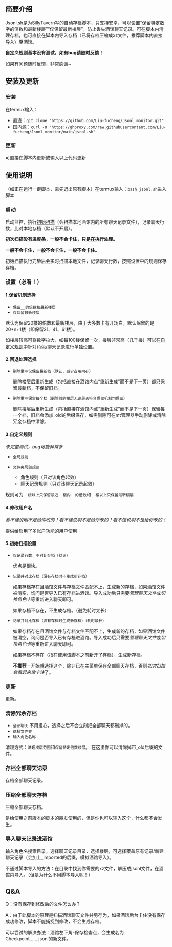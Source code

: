 ## 简要介绍

Jsonl.sh是为SillyTavern写的自动存档脚本，只支持安卓，可以设置“保留特定数字的倍数和最新楼层”“仅保留最新楼层”，防止丢失酒馆聊天记录。可在脚本内清理存档，也可直接在脚本内导入存档（已将存档压缩成xz文件，推荐脚本内直接导入）至酒馆。

**自定义规则基本没有测试，如有bug请随时反馈！**

如果有问题随时反馈，非常感谢~

## 安装及更新

### 安装

在termux输入：

* 直连：`git clone "https://github.com/Liu-fucheng/Jsonl_monitor.git"`
* 国内源：`curl -O "https://ghproxy.com/raw.githubusercontent.com/Liu-fucheng/Jsonl_monitor/main/jsonl.sh"`

### 更新

可直接在脚本内更新或输入以上代码更新

## 使用说明

（如正在运行一键脚本，需先退出原有脚本）在termux输入：`bash jsonl.sh`进入脚本

### 启动

启动监控，执行[初始扫描](#5初始扫描设置)（会扫描本地酒馆内的所有聊天记录文件），记录聊天行数，比对本地存档（默认不开启）。

**初次扫描没有进度条，一般不会卡住，只是在执行处理。**

**一般不会卡住，一般不会卡住，一般不会卡住。**

初始扫描执行完毕后会实时扫描本地文件，记录聊天行数，按照设置中的规则保存存档。

### 设置（必看！）

#### 1.保留机制选择

* `保留__的倍数和最新楼层`
* `仅保留最新楼层`
  
默认为保留20楼的倍数和最新楼层，由于大多数卡有开场白，默认保留的是20*n+1楼（即保留21、41、61楼）。

如楼层较高可将数字拉大，如每100楼保留一次，楼层非常高（几千楼）可以在[自定义规则](#3自定义规则)中针对角色/聊天记录进行单独设置。



#### 2.回退处理选择

* `删除重写仅保留最新档（默认，减少占用内存）`
  
  删除楼层后重新生成（包括直接在酒馆内点“重新生成”而不是下一页）都只保留最新档，不保留旧档。
  
* `删除重写保留每个档（删除前的楼层无论是否符合保留机制均保留）`
  
  删除楼层后重新生成（包括直接在酒馆内点“重新生成”而不是下一页）保留每一个档，旧档会添加_old的后缀保存，如需删除可在mt管理器手动删除或清除冗余存档中清除。

#### 3.自定义规则

*未完整测试，bug可能非常多*

* `全局规则`
* `文件夹局部规则`
  
  * 角色规则（只对该角色起效）
  * 聊天记录规则（只对该聊天记录起效）

规则可为`__楼以上只保留最近__楼内__的倍数`和`__楼以上只保留最新楼层`

#### 4.修改用户名

*看不懂说明不是给你改的！看不懂说明不是给你改的！看不懂说明不是给你改的！*

提供给启用了多账户功能的用户使用

#### 5.初始扫描设置

* `仅记录行数，不对比存档（默认）`
  
  优点是很快。
  
* `记录并对比存档（没有存档时不生成新存档）`
  
  如果存档存在且酒馆文件与存档文件匹配不上，生成新的存档，如果酒馆文件被清空，询问是否导入已有存档进酒馆。导入成功后只需要*管理聊天文件*或*切换角色卡*等重新进入聊天即可。
  
  如果存档不存在，不生成存档。（避免耗时太长）
  
* `记录并对比存档（没有存档时生成新存档）（耗时最长）`
  
  如果存档存在且酒馆文件与存档文件匹配不上，生成新的存档，如果酒馆文件被清空，询问是否导入已有存档进酒馆。导入成功后只需要*管理聊天文件*或*切换角色卡*等重新进入聊天即可。
  
  如果存档不存在（指在使用该脚本之前新开了存档），生成新存档。
  
  **不推荐**一开始就选择这个，除非已在主菜单保存全部聊天存档，否则*初次扫描会看起来像卡住*了。
  

### 更新

更新。

### 清除冗余存档

* `全部聊天`
  不用担心，选择之后不会立刻把全部聊天都删掉的。
* `选择文件夹`
* `输入角色名称`

清理方式：`清理楼层范围`和`保留特定倍数楼层`。
在这里你可以清除掉带_old后缀的文件。

### 存档全部聊天记录

存档全部聊天记录。

### 压缩全部聊天存档

压缩全部聊天存档。

是给使用之前版本的脚本的朋友使用的，但是你也可以输入这个，什么都不会发生。

### 导入聊天记录进酒馆

输入角色名搜索目录，选择聊天记录目录，选择楼层，可选择覆盖原有记录/新建聊天记录（会加上_imported的后缀，模拟酒馆导入）。

不通过脚本导入的方法：在目录中找到你需要的xz文件，解压成jsonl文件，在酒馆内导入。（但是为什么不用脚本导入呢！）

## Q&A

Q：没有保存到修改后的文件怎么办？

A：由于此脚本的原理是扫描酒馆聊天文件并另存为，如果酒馆后台卡住没有保存成功修改，脚本不能捕捉到修改，不会生成存档。

   可以尝试的解决办法：酒馆左下角-保存检查点，会生成名为Checkpoint…….jsonl的新文件。

